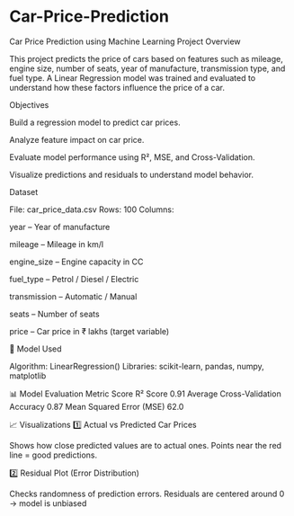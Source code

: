 # Car-Price-Prediction

Car Price Prediction using Machine Learning
Project Overview

This project predicts the price of cars based on features such as mileage, engine size, number of seats, year of manufacture, transmission type, and fuel type.
A Linear Regression model was trained and evaluated to understand how these factors influence the price of a car.

 Objectives

Build a regression model to predict car prices.

Analyze feature impact on car price.

Evaluate model performance using R², MSE, and Cross-Validation.

Visualize predictions and residuals to understand model behavior.

 Dataset

File: car_price_data.csv
Rows: 100
Columns:

year – Year of manufacture

mileage – Mileage in km/l

engine_size – Engine capacity in CC

fuel_type – Petrol / Diesel / Electric

transmission – Automatic / Manual

seats – Number of seats

price – Car price in ₹ lakhs (target variable)

🧩 Model Used

Algorithm: LinearRegression()
Libraries: scikit-learn, pandas, numpy, matplotlib


📊 Model Evaluation
Metric	Score
R² Score	0.91
Average Cross-Validation Accuracy	0.87
Mean Squared Error (MSE)	62.0

📈 Visualizations
1️⃣ Actual vs Predicted Car Prices

Shows how close predicted values are to actual ones.
Points near the red line = good predictions.

2️⃣ Residual Plot (Error Distribution)

Checks randomness of prediction errors.
Residuals are centered around 0 → model is unbiased
